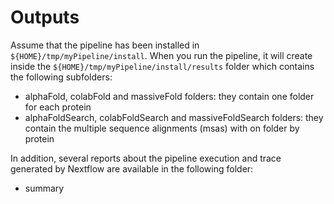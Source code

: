 # Outputs

Assume that the pipeline has been installed in `${HOME}/tmp/myPipeline/install`. When you run the pipeline, it will create inside the `${HOME}/tmp/myPipeline/install/results` folder  which contains the following subfolders:

* alphaFold, colabFold and massiveFold folders: they contain one folder for each protein
* alphaFoldSearch, colabFoldSearch and massiveFoldSearch folders: they contain the multiple sequence alignments (msas) with on folder by protein

In addition, several reports about the pipeline execution and trace generated by Nextflow are available in the following folder:

* summary
